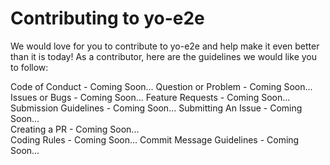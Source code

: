 # Contributing to yo-e2e

We would love for you to contribute to yo-e2e and help make it even better
than it is today! As a contributor, here are the guidelines we would like you
to follow:

Code of Conduct - Coming Soon...
Question or Problem - Coming Soon...
Issues or Bugs - Coming Soon...
Feature Requests - Coming Soon...
Submission Guidelines - Coming Soon...
	Submitting An Issue - Coming Soon...	
	Creating a PR - Coming Soon...	
Coding Rules - Coming Soon...
Commit Message Guidelines - Coming Soon...	